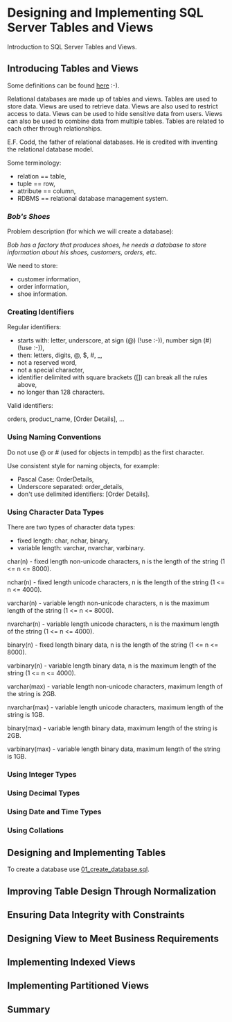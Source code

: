 # Designing and Implementing SQL Server Tables and Views

Introduction to SQL Server Tables and Views.

## Introducing Tables and Views

Some definitions can be found [here](definitions.md) :-).

Relational databases are made up of tables and views. Tables are used to store data. Views are used to retrieve data. Views are also used to restrict access to data. Views can be used to hide sensitive data from users. Views can also be used to combine data from multiple tables. Tables are related to each other through relationships.

E.F. Codd, the father of relational databases. He is credited with inventing the relational database model.

Some terminology:

- relation == table,
- tuple == row,
- attribute == column,
- RDBMS == relational database management system.

### _Bob's Shoes_

Problem description (for which we will create a database):

_Bob has a factory that produces shoes, he needs a database to store information about his shoes, customers, orders, etc._

We need to store:

- customer information,
- order information,
- shoe information.

### Creating Identifiers

Regular identifiers:

- starts with: letter, underscore, at sign (@) (!use :-)), number sign (#) (!use :-)),
- then: letters, digits, @, $, #, \_,
- not a reserved word,
- not a special character,
- identifier delimited with square brackets ([]) can break all the rules above,
- no longer than 128 characters.

Valid identifiers:

orders, product_name, [Order Details], ...

### Using Naming Conventions

Do not use @ or # (used for objects in tempdb) as the first character.

Use consistent style for naming objects, for example:

- Pascal Case: OrderDetails,
- Underscore separated: order_details,
- don't use delimited identifiers: [Order Details].

### Using Character Data Types

There are two types of character data types:

- fixed length: char, nchar, binary,
- variable length: varchar, nvarchar, varbinary.

char(n) - fixed length non-unicode characters, n is the length of the string (1 <= n <= 8000).

nchar(n) - fixed length unicode characters, n is the length of the string (1 <= n <= 4000).

varchar(n) - variable length non-unicode characters, n is the maximum length of the string (1 <= n <= 8000).

nvarchar(n) - variable length unicode characters, n is the maximum length of the string (1 <= n <= 4000).

binary(n) - fixed length binary data, n is the length of the string (1 <= n <= 8000).

varbinary(n) - variable length binary data, n is the maximum length of the string (1 <= n <= 4000).

varchar(max) - variable length non-unicode characters, maximum length of the string is 2GB.

nvarchar(max) - variable length unicode characters, maximum length of the string is 1GB.

binary(max) - variable length binary data, maximum length of the string is 2GB.

varbinary(max) - variable length binary data, maximum length of the string is 1GB.

### Using Integer Types

### Using Decimal Types

### Using Date and Time Types

### Using Collations

## Designing and Implementing Tables

To create a database use [01_create_database.sql](01_create_database.sql).

## Improving Table Design Through Normalization

## Ensuring Data Integrity with Constraints

## Designing View to Meet Business Requirements

## Implementing Indexed Views

## Implementing Partitioned Views

## Summary
